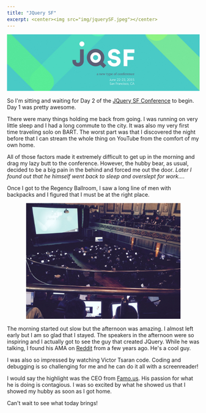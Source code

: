 ```yaml
---
title: "JQuery SF"
excerpt: <center><img src="img/jquerySF.jpeg"></center>
---
```


<center><img src='../img/jquerySF.jpeg'></center>  

So I'm sitting and waiting for Day 2 of the [JQuery SF Conference](<http://jquerysf.com>) to begin. Day 1 was pretty awesome. 

There were many things holding me back from going. I was running on very little sleep and I had a long commute to the city. It was also my very first time traveling solo on BART. The worst part was that I discovered the night before that I can stream the whole thing on YouTube from the comfort of my own home. 

All of those factors made it extremely difficult to get up in the morning and drag my lazy butt to the conference. However, the hubby bear, as usual, decided to be a big pain in the behind and forced me out the door. *Later I found out that he himself went back to sleep and overslept for work...*. 

Once I got to the Regency Ballroom, I saw a long line of men with backpacks and I figured that I must be at the right place.

<center><img style="width: 80%; max-width: 500px" src="../img/regency.jpg"></center> 

The morning started out slow but the afternoon was amazing. I almost left early but I am so glad that I stayed. The speakers in the afternoon were so inspiring and I actually got to see the guy that created JQuery. While he was talking, I found his AMA on [Reddit](<http://www.reddit.com/r/IAmA/comments/h42ak/i_am_john_resig_creator_of_jquery_ama/>) from a few years ago. He's a cool guy. 

I was also so impressed by watching Victor Tsaran code. Coding and debugging is so challenging for me and he can do it all with a screenreader! 

I would say the highlight was the CEO from [Famo.us](<http://famous.org>). His passion for what he is doing is contagious. I was so excited by what he showed us that I showed my hubby as soon as I got home.

Can't wait to see what today brings!